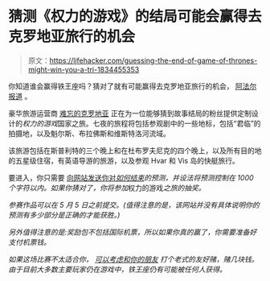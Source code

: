 # 猜测《权力的游戏》的结局可能会赢得去克罗地亚旅行的机会

> 原文：<https://lifehacker.com/guessing-the-end-of-game-of-thrones-might-win-you-a-tri-1834455353>

你知道谁会赢得铁王座吗？猜对了就有可能赢得去克罗地亚旅行的机会， [阿法尔报道](https://www.afar.com/magazine/you-could-win-a-trip-to-croatia-if-you-can-guess-how-game-of-thrones-ends) 。



豪华旅游运营商 [难忘的克罗地亚](https://unforgettablecroatia.com/game-of-thrones-competition) 正在为一位能够猜到故事结局的粉丝提供定制设计的*权力的游戏*国家之旅。七夜的旅程将包括参观剧中的一些地标，包括“君临”的拍摄地，以及魁尔斯、布拉佛斯和维斯特洛河流域。

该旅游包括在斯普利特的三个晚上和在杜布罗夫尼克的四个晚上，以及所有目的地的五星级住宿，有英语导游的旅游，以及参观 Hvar 和 Vis 岛的快艇旅行。

要进入，你只需要 [向网站发送你对*如何结束*](https://unforgettablecroatia.com/game-of-thrones-competition)*的预测，并设法将预测控制在 1000 个字符以内。如果你猜对了，你将参加*权力的游戏*之旅的抽奖。*

*参赛作品可以在 5 月 5 日之前提交。(值得注意的是，该网站并没有具体说明你的预测有多少部分是正确的才能获胜。)*

*另外值得注意的是:奖励包不包括国际机票，所以如果你真的赢了，你需要准备好支付机票钱。*

*如果这场比赛不太适合你， [可以考虑和你的朋友](https://lifehacker.com/how-to-bet-on-game-of-thrones-with-your-friends-1834035583) 打个老式的友好赌，赌几块钱。由于目前大多数主要玩家仍在游戏中，铁王座仍有可能被任何人获得。*